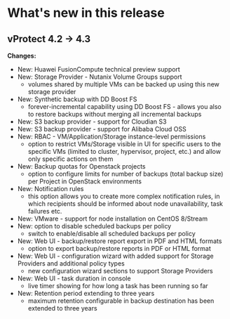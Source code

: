 # What's new in this release

## vProtect 4.2 -&gt; 4.3

**Changes:**

* New: Huawei FusionCompute technical preview support
* New: Storage Provider - Nutanix Volume Groups support
  * volumes shared by multiple VMs can be backed up using this new storage provider
* New: Synthetic backup with DD Boost FS
  * forever-incremental capability using DD Boost FS - allows you also to restore backups without merging all incremental backups
* New: S3 backup provider - support for Cloudian S3
* New: S3 backup provider - support for Alibaba Cloud OSS
* New: RBAC - VM/Application/Storage instance-level permissions
  * option to restrict VMs/Storage visible in UI for specific users to the specific VMs \(limited to cluster, hypervisor, project, etc.\) and allow only specific actions on them
* New: Backup quotas for Openstack projects
  * option to configure limits for number of backups \(total backup size\) per Project in OpenStack environments
* New: Notification rules
  * this option allows you to create more complex notification rules, in which recipients should be informed about node unavailability, task failures etc.
* New: VMware - support for node installation on CentOS 8/Stream
* New: option to disable scheduled backups per policy
  * switch to enable/disable all scheduled backups per policy
* New: Web UI - backup/restore report export in PDF and HTML formats
  * option to export backup/restore reports in PDF or HTML format
* New: Web UI - configuration wizard with added support for Storage Providers and additional policy types
  * new configuration wizard sections to support Storage Providers
* New: Web UI - task duration in console
  * live timer showing for how long a task has been running so far
* New: Retention period extending to three years
  * maximum retention configurable in backup destination has been extended to three years
